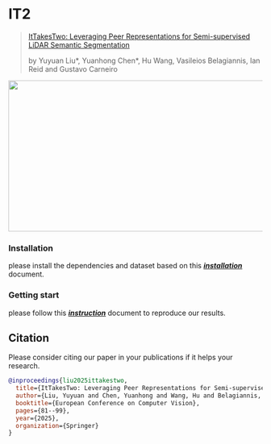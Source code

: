 # IT2
> [ItTakesTwo: Leveraging Peer Representations for Semi-supervised LiDAR Semantic Segmentation](https://arxiv.org/pdf/2211.14512.pdf)
>
> by Yuyuan Liu*, Yuanhong Chen*, Hu Wang, Vasileios Belagiannis, Ian Reid and Gustavo Carneiro
>
<img src="https://github.com/yyliu01/IT2/assets/102338056/93e7398e-aed4-4736-b3eb-d182956d145f.png" width="850" height="300" />

### Installation
please install the dependencies and dataset based on this [***installation***](./docs/installation.md) document.

### Getting start
please follow this [***instruction***](./docs/before_start.md) document to reproduce our results.

## Citation
Please consider citing our paper in your publications if it helps your research.

```bibtex
@inproceedings{liu2025ittakestwo,
  title={ItTakesTwo: Leveraging Peer Representations for Semi-supervised LiDAR Semantic Segmentation},
  author={Liu, Yuyuan and Chen, Yuanhong and Wang, Hu and Belagiannis, Vasileios and Reid, Ian and Carneiro, Gustavo},
  booktitle={European Conference on Computer Vision},
  pages={81--99},
  year={2025},
  organization={Springer}
}
```

[//]: # (Checkpoints and training logs: https://drive.google.com/drive/folders/1bFxr4YxBGVmRTA-C_w0_VTYSvvuk07cc?usp=sharing )

[//]: # ()
[//]: # (Wandb visualisation and training logs: https://wandb.ai/pyedog1976/IT2?nw=nwuserpyedog1976)

[//]: # ()
[//]: # ()
[//]: # (Full details coming soon.)

